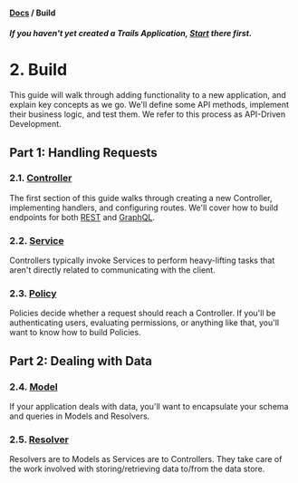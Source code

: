 #### [Docs](../../) / Build

##### *If you haven't yet created a Trails Application, [**Start**](../start.md) there first.*

# 2. Build

This guide will walk through adding functionality to a new application, and explain key concepts as we go. We'll define some API methods, implement their business logic, and test them. We refer to this process as API-Driven Development.

## Part 1: Handling Requests

### 2.1. [Controller](controller.md)

The first section of this guide walks through creating a new Controller, implementing handlers, and configuring routes. We'll cover how to build endpoints for both [REST](https://en.wikipedia.org/wiki/Representational_state_transfer) and [GraphQL](http://www.graphql.com/).

### 2.2. [Service](service.md)

Controllers typically invoke Services to perform heavy-lifting tasks that aren't directly related to communicating with the client.

### 2.3. [Policy](policy.md)

Policies decide whether a request should reach a Controller. If you'll be authenticating users, evaluating permissions, or anything like that, you'll want to know how to build Policies.

## Part 2: Dealing with Data

### 2.4. [Model](model.md)

If your application deals with data, you'll want to encapsulate your schema and queries in Models and Resolvers.

### 2.5. [Resolver](resolver.md)

Resolvers are to Models as Services are to Controllers. They take care of the work involved with storing/retrieving data to/from the data store.
